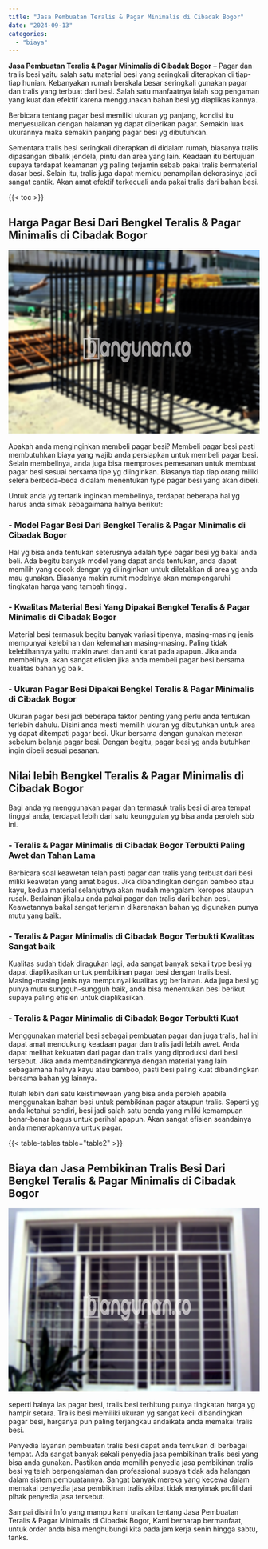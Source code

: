 ```yaml
---
title: "Jasa Pembuatan Teralis & Pagar Minimalis di Cibadak Bogor"
date: "2024-09-13"
categories: 
  - "biaya"
---
```


**Jasa Pembuatan Teralis & Pagar Minimalis di Cibadak Bogor** – Pagar dan tralis besi yaitu salah satu material besi yang seringkali diterapkan di tiap-tiap hunian. Kebanyakan rumah berskala besar seringkali gunakan pagar dan tralis yang terbuat dari besi. Salah satu manfaatnya ialah sbg pengaman yang kuat dan efektif karena menggunakan bahan besi yg diaplikasikannya.

Berbicara tentang pagar besi memiliki ukuran yg panjang, kondisi itu menyesuaikan dengan halaman yg dapat diberikan pagar. Semakin luas ukurannya maka semakin panjang pagar besi yg dibutuhkan.

Sementara tralis besi seringkali diterapkan di didalam rumah, biasanya tralis dipasangan dibalik jendela, pintu dan area yang lain. Keadaan itu bertujuan supaya terdapat keamanan yg paling terjamin sebab pakai tralis bermaterial dasar besi. Selain itu, tralis juga dapat memicu penampilan dekorasinya jadi sangat cantik. Akan amat efektif terkecuali anda pakai tralis dari bahan besi.

{{< toc >}}

## Harga Pagar Besi Dari Bengkel Teralis & Pagar Minimalis di Cibadak Bogor

![Jasa Pembuatan Teralis & Pagar Minimalis di Cibadak Bogor](/images/pagar-minimalis-murah-31.png)

Apakah anda menginginkan membeli pagar besi? Membeli pagar besi pasti membutuhkan biaya yang wajib anda persiapkan untuk membeli pagar besi. Selain membelinya, anda juga bisa memproses pemesanan untuk membuat pagar besi sesuai bersama tipe yg diinginkan. Biasanya tiap tiap orang miliki selera berbeda-beda didalam menentukan type pagar besi yang akan dibeli.

Untuk anda yg tertarik inginkan membelinya, terdapat beberapa hal yg harus anda simak sebagaimana halnya berikut:
### \- Model Pagar Besi Dari Bengkel Teralis & Pagar Minimalis di Cibadak Bogor

Hal yg bisa anda tentukan seterusnya adalah type pagar besi yg bakal anda beli. Ada begitu banyak model yang dapat anda tentukan, anda dapat memilih yang cocok dengan yg di inginkan untuk diletakkan di area yg anda mau gunakan. Biasanya makin rumit modelnya akan mempengaruhi tingkatan harga yang tambah tinggi.

### \- Kwalitas Material Besi Yang Dipakai Bengkel Teralis & Pagar Minimalis di Cibadak Bogor

Material besi termasuk begitu banyak variasi tipenya, masing-masing jenis mempunyai kelebihan dan kelemahan masing-masing. Paling tidak kelebihannya yaitu makin awet dan anti karat pada apapun. Jika anda membelinya, akan sangat efisien jika anda membeli pagar besi bersama kualitas bahan yg baik.

### \- Ukuran Pagar Besi Dipakai Bengkel Teralis & Pagar Minimalis di Cibadak Bogor

Ukuran pagar besi jadi beberapa faktor penting yang perlu anda tentukan terlebih dahulu. Disini anda mesti memilih ukuran yg dibutuhkan untuk area yg dapat ditempati pagar besi. Ukur bersama dengan gunakan meteran sebelum belanja pagar besi. Dengan begitu, pagar besi yg anda butuhkan ingin dibeli sesuai pesanan.

## Nilai lebih Bengkel Teralis & Pagar Minimalis di Cibadak Bogor

Bagi anda yg menggunakan pagar dan termasuk tralis besi di area tempat tinggal anda, terdapat lebih dari satu keunggulan yg bisa anda peroleh sbb ini.

### \- Teralis & Pagar Minimalis di Cibadak Bogor Terbukti Paling Awet dan Tahan Lama

Berbicara soal keawetan telah pasti pagar dan tralis yang terbuat dari besi miliki keawetan yang amat bagus. Jika dibandingkan dengan bamboo atau kayu, kedua material selanjutnya akan mudah mengalami keropos ataupun rusak. Berlainan jikalau anda pakai pagar dan tralis dari bahan besi. Keawetannya bakal sangat terjamin dikarenakan bahan yg digunakan punya mutu yang baik.

### \- Teralis & Pagar Minimalis di Cibadak Bogor Terbukti Kwalitas Sangat baik

Kualitas sudah tidak diragukan lagi, ada sangat banyak sekali type besi yg dapat diaplikasikan untuk pembikinan pagar besi dengan tralis besi. Masing-masing jenis nya mempunyai kualitas yg berlainan. Ada juga besi yg punya mutu sungguh-sungguh baik, anda bisa menentukan besi berikut supaya paling efisien untuk diaplikasikan.

### \- Teralis & Pagar Minimalis di Cibadak Bogor Terbukti Kuat

Menggunakan material besi sebagai pembuatan pagar dan juga tralis, hal ini dapat amat mendukung keadaan pagar dan tralis jadi lebih awet. Anda dapat melihat kekuatan dari pagar dan tralis yang diproduksi dari besi tersebut. Jika anda membandingkannya dengan material yang lain sebagaimana halnya kayu atau bamboo, pasti besi paling kuat dibandingkan bersama bahan yg lainnya.

Itulah lebih dari satu keistimewaan yang bisa anda peroleh apabila menggunakan bahan besi untuk pembikinan pagar ataupun tralis. Seperti yg anda ketahui sendiri, besi jadi salah satu benda yang miliki kemampuan benar-benar bagus untuk perihal apapun. Akan sangat efisien seandainya anda menerapkannya untuk pagar.

{{< table-tables table="table2" >}}

## Biaya dan Jasa Pembikinan Tralis Besi Dari Bengkel Teralis & Pagar Minimalis di Cibadak Bogor

![Jasa Pembuatan Teralis & Pagar Minimalis di Cibadak Bogor](/images/teralis-minimalis-murah-10.png)

seperti halnya las pagar besi, tralis besi terhitung punya tingkatan harga yg hampir setara. Tralis besi memiliki ukuran yg sangat kecil dibandingkan pagar besi, harganya pun paling terjangkau andaikata anda memakai tralis besi.

Penyedia layanan pembuatan tralis besi dapat anda temukan di berbagai tempat. Ada sangat banyak sekali penyedia jasa pembikinan tralis besi yang bisa anda gunakan. Pastikan anda memilih penyedia jasa pembikinan tralis besi yg telah berpengalaman dan professional supaya tidak ada halangan dalam sistem pembuatannya. Sangat banyak mereka yang kecewa dalam memakai penyedia jasa pembikinan tralis akibat tidak menyimak profil dari pihak penyedia jasa tersebut.

Sampai disini Info yang mampu kami uraikan tentang Jasa Pembuatan Teralis & Pagar Minimalis di Cibadak Bogor, Kami berharap bermanfaat, untuk order anda bisa menghubungi kita pada jam kerja senin hingga sabtu, tanks.
